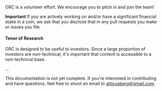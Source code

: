ORC is a volunteer effort. We encourage you to pitch in and join the team! 

**Important** If you are actively working on and/or have a significant financial stake in a coin, we ask that you disclose that in any pull requests you make or issues you file.

#### Tenor of Research

ORC is designed to be useful to investors. Since a large proportion of investors are non-technical, it's important that content is accessible to a non-technical base. 

...

This documentation is not yet complete. If you're interested in contributing and have questions, feel free to shoot an email to atticusberg@gmail.com. 
